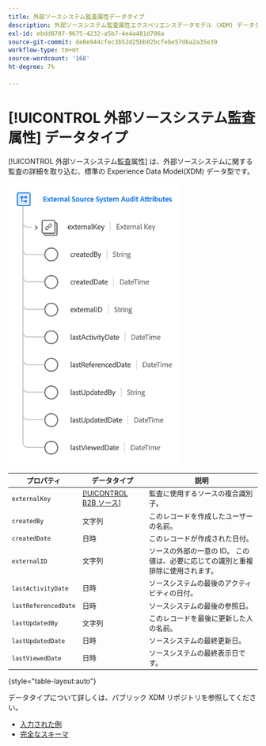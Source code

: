 ```yaml
---
title: 外部ソースシステム監査属性データタイプ
description: 外部ソースシステム監査属性エクスペリエンスデータモデル (XDM) データタイプについて説明します。
exl-id: ebdd8707-9675-4232-a5b7-4e4a481d706a
source-git-commit: de8e944cfec3b52d25bb02bcfebe57d6a2a35e39
workflow-type: tm+mt
source-wordcount: '168'
ht-degree: 7%

---
```


# [!UICONTROL 外部ソースシステム監査属性] データタイプ

[!UICONTROL 外部ソースシステム監査属性] は、外部ソースシステムに関する監査の詳細を取り込む、標準の Experience Data Model(XDM) データ型です。

![](../images/data-types/external-source-system-audit-attributes.png)

| プロパティ | データタイプ | 説明 |
| --- | --- | --- |
| `externalKey` | [[!UICONTROL B2B ソース]](./b2b-source.md) | 監査に使用するソースの複合識別子。 |
| `createdBy` | 文字列 | このレコードを作成したユーザーの名前。 |
| `createdDate` | 日時 | このレコードが作成された日付。 |
| `externalID` | 文字列 | ソースの外部の一意の ID。 この値は、必要に応じての識別と重複排除に使用されます。 |
| `lastActivityDate` | 日時 | ソースシステムの最後のアクティビティの日付。 |
| `lastReferencedDate` | 日時 | ソースシステムの最後の参照日。 |
| `lastUpdatedBy` | 文字列 | このレコードを最後に更新した人の名前。 |
| `lastUpdatedDate` | 日時 | ソースシステムの最終更新日。 |
| `lastViewedDate` | 日時 | ソースシステムの最終表示日です。 |

{style="table-layout:auto"}

データタイプについて詳しくは、パブリック XDM リポジトリを参照してください。

* [入力された例](https://github.com/adobe/xdm/blob/master/components/datatypes/auditing/external-source-system-audit.example.1.json)
* [完全なスキーマ](https://github.com/adobe/xdm/blob/master/components/datatypes/auditing/external-source-system-audit.schema.json)

